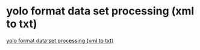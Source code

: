# yolo format data set processing (xml to txt)
[yolo format data set processing (xml to txt)](https://aiwithcloud.com/2022/09/15/yolo_format_data_set_processing_xml_to_txt/)